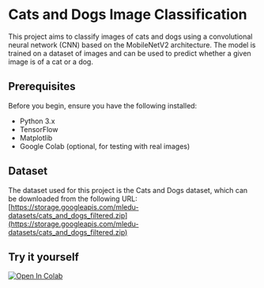 # Cats and Dogs Image Classification

This project aims to classify images of cats and dogs using a convolutional neural network (CNN) based on the MobileNetV2 architecture. The model is trained on a dataset of images and can be used to predict whether a given image is of a cat or a dog.

## Prerequisites

Before you begin, ensure you have the following installed:
- Python 3.x
- TensorFlow
- Matplotlib
- Google Colab (optional, for testing with real images)

## Dataset

The dataset used for this project is the Cats and Dogs dataset, which can be downloaded from the following URL:
[https://storage.googleapis.com/mledu-datasets/cats_and_dogs_filtered.zip](https://storage.googleapis.com/mledu-datasets/cats_and_dogs_filtered.zip)

## Try it yourself

<a target="_blank" href="https://colab.research.google.com/github/renatomarquesteles/transfer-learning-cats-n-dogs/blob/main/tl-cats-and-dogs.ipynb">
  <img src="https://colab.research.google.com/assets/colab-badge.svg" alt="Open In Colab"/>
</a>
